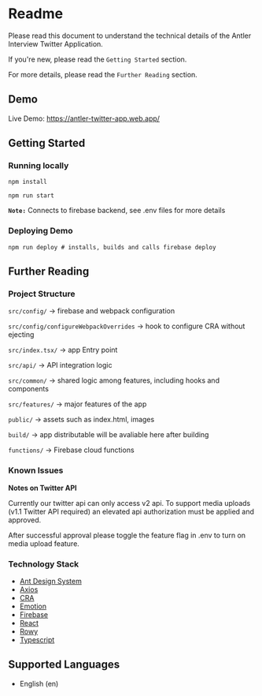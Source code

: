 # Readme

Please read this document to understand the technical details of the Antler Interview Twitter Application.

If you're new, please read the `Getting Started` section.

For more details, please read the `Further Reading` section.

## Demo

Live Demo: https://antler-twitter-app.web.app/

## Getting Started

### Running locally
```
npm install

npm run start
```
**`Note:`** Connects to firebase backend, see .env files for more details

### Deploying Demo
```
npm run deploy # installs, builds and calls firebase deploy
```

## Further Reading

### Project Structure
`src/config/` &#8594; firebase and webpack configuration

`src/config/configureWebpackOverrides` &#8594; hook to configure CRA without ejecting

`src/index.tsx/` &#8594; app Entry point

`src/api/` &#8594; API integration logic

`src/common/` &#8594; shared logic among features, including hooks and components

`src/features/` &#8594; major features of the app

`public/` &#8594; assets such as index.html, images

`build/` &#8594; app distributable will be avaliable here after building

`functions/` &#8594; Firebase cloud functions

### Known Issues

**Notes on Twitter API**

Currently our twitter api can only access v2 api. To support media uploads (v1.1 Twitter API required) an elevated api authorization must be applied and approved.

After successful approval please toggle the feature flag in .env to turn on media upload feature.

### Technology Stack
* [Ant Design System](https://ant.design/)
* [Axios](https://axios-http.com/)
* [CRA](https://github.com/facebook/create-react-app)
* [Emotion](https://emotion.sh/)
* [Firebase](https://firebase.google.com/)
* [React](https://reactjs.org/)
* [Rowy](https://www.rowy.io/)
* [Typescript](https://typescriptlang.org/)

## Supported Languages
- English (en)
